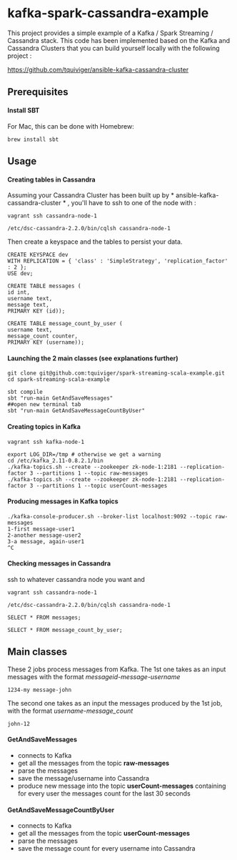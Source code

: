 # kafka-spark-cassandra-example
This project provides a simple example of a Kafka / Spark Streaming / Cassandra stack.
This code has been implemented based on the Kafka and Cassandra Clusters that you can build yourself locally with the following project :

https://github.com/tquiviger/ansible-kafka-cassandra-cluster

## Prerequisites

#### Install SBT

For Mac, this can be done with Homebrew:

```
brew install sbt
```

## Usage

#### Creating tables in Cassandra

Assuming your Cassandra Cluster has been built up by * ansible-kafka-cassandra-cluster * , you'll have to ssh to one of the node with :

```
vagrant ssh cassandra-node-1

/etc/dsc-cassandra-2.2.0/bin/cqlsh cassandra-node-1
```

Then create a keyspace and the tables to persist your data.

```
CREATE KEYSPACE dev
WITH REPLICATION = { 'class' : 'SimpleStrategy', 'replication_factor' : 2 };
USE dev;

CREATE TABLE messages (
id int,
username text,
message text,
PRIMARY KEY (id));

CREATE TABLE message_count_by_user (
username text,
message_count counter,
PRIMARY KEY (username));
```

#### Launching the 2 main classes (see explanations further)

```
git clone git@github.com:tquiviger/spark-streaming-scala-example.git
cd spark-streaming-scala-example  

sbt compile
sbt "run-main GetAndSaveMessages"
##open new terminal tab
sbt "run-main GetAndSaveMessageCountByUser"
```

#### Creating topics in Kafka
```
vagrant ssh kafka-node-1
```
```
export LOG_DIR=/tmp # otherwise we get a warning
cd /etc/kafka_2.11-0.8.2.1/bin
./kafka-topics.sh --create --zookeeper zk-node-1:2181 --replication-factor 3 --partitions 1 --topic raw-messages
./kafka-topics.sh --create --zookeeper zk-node-1:2181 --replication-factor 3 --partitions 1 --topic userCount-messages
```
#### Producing messages in Kafka topics
```
./kafka-console-producer.sh --broker-list localhost:9092 --topic raw-messages
1-first message-user1
2-another message-user2
3-a message, again-user1
^C
```

#### Checking messages in Cassandra
ssh to whatever cassandra node you want and 

```
vagrant ssh cassandra-node-1

/etc/dsc-cassandra-2.2.0/bin/cqlsh cassandra-node-1
```

```
SELECT * FROM messages;

SELECT * FROM message_count_by_user;
```

## Main classes

These 2 jobs process messages from Kafka. The 1st one takes as an input messages with the format *messageid-message-username*

```
1234-my message-john
```

The second one takes as an input the messages produced by the 1st job, with the format *username-message_count*

```
john-12
```

#### GetAndSaveMessages

* connects to Kafka
* get all the messages from the topic **raw-messages**
* parse the messages
* save the message/username into Cassandra
* produce new message into the topic **userCount-messages** containing for every user the messages count for the last 30 seconds

#### GetAndSaveMessageCountByUser

* connects to Kafka
* get all the messages from the topic **userCount-messages**
* parse the messages
* save the message count for every username into Cassandra
